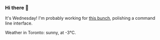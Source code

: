 ### Hi there :wave:

It's Wednesday! I'm probably working for [this bunch](https://github.com/kohofinancial), polishing a command line interface.

Weather in Toronto: sunny, at -3°C.

